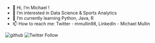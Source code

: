 - 👋 Hi, I’m Michael !
- 👀 I’m interested in Data Science & Sports Analytics
- 🌱 I’m currently learning Python, Java, R
- 📫 How to reach me: Twitter - mmullin98, 
                       LinkedIn - Michael Mullin


![github](https://img.shields.io/badge/GitHub-000000?style=for-the-badge&logo=GitHub&logoColor=white)
![Twitter Follow](https://img.shields.io/twitter/follow/mmullin98?style=social)
